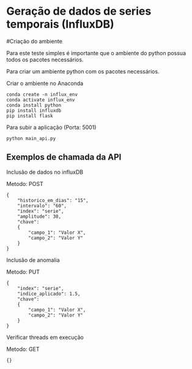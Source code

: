 # Geração de dados de series temporais (InfluxDB)

#Criação do ambiente

Para este teste simples é importante que o ambiente do python possua todos os pacotes necessários.

Para criar um ambiente python com os pacotes necessários.

Criar o ambiente no Anaconda

```
conda create -n influx_env
conda activate influx_env
conda install python
pip install influxdb
pip install flask
```


Para subir a aplicação (Porta: 5001)

```
python main_api.py
```

## Exemplos de chamada da API

Inclusão de dados no influxDB

Metodo: POST

```
{
	"historico_em_dias": "15",
	"intervalo": "60",
	"index": "serie",
	"amplitude": 30,
	"chave":
	{
		"campo_1": "Valor X",
		"campo_2": "Valor Y"
	}
}
```

Inclusão de anomalia

Metodo: PUT

```
{
	"index": "serie",
	"indice_aplicado": 1.5,
	"chave":
	{
		"campo_1": "Valor X",
		"campo_2": "Valor Y"
	}
}
```

Verificar threads em execução

Metodo: GET

```
{}
```